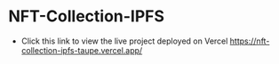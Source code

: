 # NFT-Collection-IPFS

- Click this link to view the live project deployed on Vercel https://nft-collection-ipfs-taupe.vercel.app/
